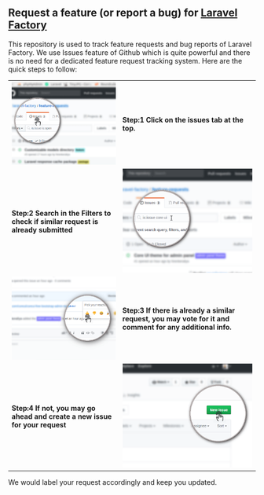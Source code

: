 
## Request a feature (or report a bug) for [Laravel Factory](https://laravelfactory.com)

This repository is used to track feature requests and bug reports of Laravel Factory. We use Issues feature of Github which is quite powerful and there is no need for a dedicated feature request tracking system. Here are the quick steps to follow:

|||
|--|--|
| ![Click on issues tab](./click-on-issues-tab.png "Click on issues tab")|**Step:1 Click on the issues tab at the top.**|
|**Step:2 Search in the Filters to check if similar request is already submitted**|![Find if similar request is already submitted](./find-if-similar-request-is-already-submitted.png "Find if similar request is already submitted") |
|![Vote for existing requests](./vote-for-existing-requests.png "Vote for existing requests")|**Step:3 If there is already a similar request, you may vote for it and comment for any additional info.**|
|**Step:4 If not, you may go ahead and create a new issue for your request**|![Create a new issue](./create-a-new-issue.png "Create a new issue")|

We would label your request accordingly and keep you updated.
